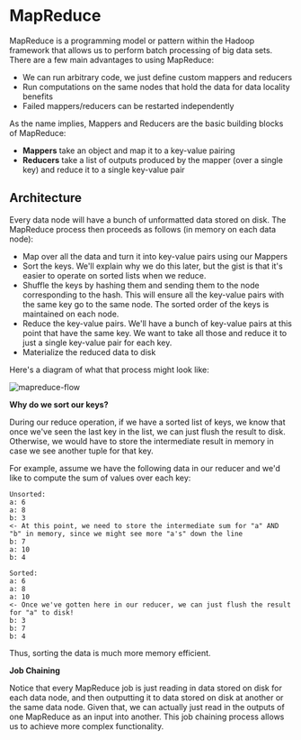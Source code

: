 # MapReduce

MapReduce is a programming model or pattern within the Hadoop framework that allows us to perform batch processing of big data sets. There are a few main advantages to using MapReduce:

- We can run arbitrary code, we just define custom mappers and reducers
- Run computations on the same nodes that hold the data for data locality benefits
- Failed mappers/reducers can be restarted independently

As the name implies, Mappers and Reducers are the basic building blocks of MapReduce:

- **Mappers** take an object and map it to a key-value pairing
- **Reducers** take a list of outputs produced by the mapper (over a single key) and reduce it to a single key-value pair

## Architecture

Every data node will have a bunch of unformatted data stored on disk. The MapReduce process then proceeds as follows (in memory on each data node):

- Map over all the data and turn it into key-value pairs using our Mappers
- Sort the keys. We'll explain why we do this later, but the gist is that it's easier to operate on sorted lists when we reduce.
- Shuffle the keys by hashing them and sending them to the node corresponding to the hash. This will ensure all the key-value pairs with the same key go to the same node. The sorted order of the keys is maintained on each node.
- Reduce the key-value pairs. We'll have a bunch of key-value pairs at this point that have the same key. We want to take all those and reduce it to just a single key-value pair for each key.
- Materialize the reduced data to disk

Here's a diagram of what that process might look like:

![mapreduce-flow](https://firebasestorage.googleapis.com/v0/b/system-design-daily.appspot.com/o/mapreduce-flow.png?alt=media&token=668d47ef-b5e3-4ca1-b63f-8ca58df22223)

**Why do we sort our keys?**

During our reduce operation, if we have a sorted list of keys, we know that once we've seen the last key in the list, we can just flush the result to disk. Otherwise, we would have to store the intermediate result in memory in case we see another tuple for that key.

For example, assume we have the following data in our reducer and we'd like to compute the sum of values over each key:

```
Unsorted:
a: 6
a: 8
b: 3
<- At this point, we need to store the intermediate sum for "a" AND "b" in memory, since we might see more "a's" down the line
b: 7
a: 10
b: 4
```

```
Sorted:
a: 6
a: 8
a: 10
<- Once we've gotten here in our reducer, we can just flush the result for "a" to disk!
b: 3
b: 7
b: 4
```

Thus, sorting the data is much more memory efficient.

**Job Chaining**

Notice that every MapReduce job is just reading in data stored on disk for each data node, and then outputting it to data stored on disk at another or the same data node. Given that, we can actually just read in the outputs of one MapReduce as an input into another. This job chaining process allows us to achieve more complex functionality.
